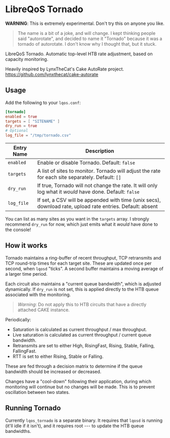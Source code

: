 # LibreQoS Tornado

**WARNING**: This is extremely experimental. Don't try this on anyone you like.

> The name is a bit of a joke, and will change. I kept thinking people said "autorotate", and decided to name it "Tornado" because it was a tornado of autorotate. I don't know why I thought that, but it stuck.

LibreQoS Tornado. Automatic top-level HTB rate adjustment, based on capacity monitoring.

Heavily inspired by LynxTheCat's Cake AutoRate project. https://github.com/lynxthecat/cake-autorate

## Usage

Add the following to your `lqos.conf`:

```toml
[tornado]
enabled = true
targets = [ "SITENAME" ]
dry_run = true
# Optional
log_file = "/tmp/tornado.csv"
```

| **Entry Name** | **Description**                                                                                           |
|----------------|-----------------------------------------------------------------------------------------------------------|
| `enabled`      | Enable or disable Tornado. Default: `false`                                                               |
| `targets`      | A list of sites to monitor. Tornado will adjust the rate for each site separately. Default: `[]`          |
| `dry_run`      | If true, Tornado will not change the rate. It will only log what it *would* have done. Default: `false`   |
| `log_file`     | If set, a CSV will be appended with time (unix secs), download rate, upload rate entries. Default: absent |

You can list as many sites as you want in the `targets` array. I strongly recommend `dry_run` for now, which just
emits what it *would* have done to the console!

## How it works

Tornado maintains a ring-buffer of recent throughput, TCP retransmits and TCP round-trip times for each target site.
These are updated once per second, when `lqosd` "ticks". A second buffer maintains a moving average of a larger time period.

Each circuit also maintains a "current queue bandwidth", which is adjusted dynamically. If `dry_run` is not set,
this is applied directly to the HTB queue associated with the monitoring.

> *Warning*: Do not apply this to HTB circuits that have a directly attached CAKE instance.

Periodically:

* Saturation is calculated as current throughput / max throughput.
* Live saturation is calculated as current throughput / current queue bandwidth.
* Retransmits are set to either High, RisingFast, Rising, Stable, Falling, FallingFast.
* RTT is set to either Rising, Stable or Falling.

These are fed through a decision matrix to determine if the queue bandwidth should be increased or decreased.

Changes have a "cool-down" following their application, during which monitoring will continue but no changes will be made.
This is to prevent oscillation between two states.

## Running Tornado

Currently `lqos_tornado` is a separate binary. It requires that `lqosd` is running (it'll idle if it isn't), and
it requires root --- to update the HTB queue bandwidths.